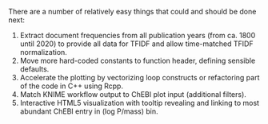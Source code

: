 There are a number of relatively easy things that could and should be done next:

1. Extract document frequencies from all publication years (from ca. 1800 until 2020) to provide all data for TFIDF and allow time-matched TFIDF normalization.
2. Move more hard-coded constants to function header, defining sensible defaults.
3. Accelerate the plotting by vectorizing loop constructs or refactoring part of the code in C++ using Rcpp.
4. Match KNIME workflow output to ChEBI plot input (additional filters).
5. Interactive HTML5 visualization with tooltip revealing and linking to most abundant ChEBI entry in (log P/mass) bin.
